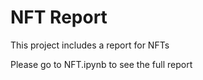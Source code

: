 # NFT Report


This project includes a report for NFTs


Please go to NFT.ipynb to see the full report
